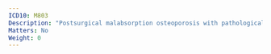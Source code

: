 ```yaml
---
ICD10: M803
Description: "Postsurgical malabsorption osteoporosis with pathological fracture"
Matters: No
Weight: 0
---
```

